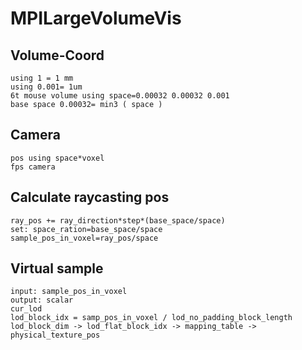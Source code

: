 # MPILargeVolumeVis
## Volume-Coord
    using 1 = 1 mm
    using 0.001= 1um
    6t mouse volume using space=0.00032 0.00032 0.001
    base space 0.00032= min3 ( space )
## Camera
    pos using space*voxel
    fps camera
    
## Calculate raycasting pos
    ray_pos += ray_direction*step*(base_space/space) 
    set: space_ration=base_space/space
    sample_pos_in_voxel=ray_pos/space
    
## Virtual sample
    input: sample_pos_in_voxel
    output: scalar
    cur_lod
    lod_block_idx = samp_pos_in_voxel / lod_no_padding_block_length
    lod_block_dim -> lod_flat_block_idx -> mapping_table -> physical_texture_pos